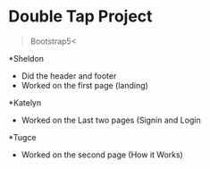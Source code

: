 # Double Tap Project

  >Bootstrap5<

*Sheldon 
  - Did the header and footer
  - Worked on the first page (landing)

*Katelyn
  - Worked on the Last two pages (Signin and Login

*Tugce
  - Worked on the second page (How it Works)
